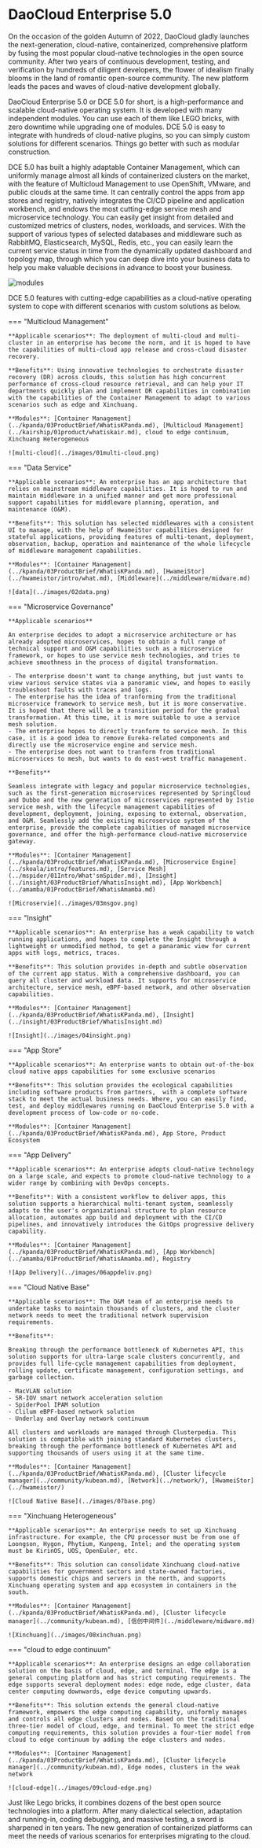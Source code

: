 # DaoCloud Enterprise 5.0

On the occasion of the golden Autumn of 2022, DaoCloud gladly launches the next-generation, cloud-native, containerized, comprehensive platform by fusing the most popular cloud-native technologies in the open source community. After two years of continuous development, testing, and verification by hundreds of diligent developers, the flower of idealism finally blooms in the land of romantic open-source community. The new platform leads the paces and waves of cloud-native development globally.

DaoCloud Enterprise 5.0 or DCE 5.0 for short, is a high-performance and scalable cloud-native operating system. It is developed with many independent modules. You can use each of them like LEGO bricks, with zero downtime while upgrading one of modules. DCE 5.0 is easy to integrate with hundreds of cloud-native plugins, so you can simply custom solutions for different scenarios. Things go better with such as modular construction.

DCE 5.0 has built a highly adaptable Container Management, which can uniformly manage almost all kinds of containerized clusters on the market, with the feature of Multicloud Management to use OpenShift, VMware, and public clouds at the same time. It can centrally control the apps from app stores and registry, natively integrates the CI/CD pipeline and application workbench, and endows the most cutting-edge service mesh and microservice technology. You can easily get insight from detailed and customized metrics of clusters, nodes, workloads, and services. With the support of various types of selected databases and middleware such as RabbitMQ, Elasticsearch, MySQL, Redis, etc., you can easily learn the current service status in time from the dynamically updated dashboard and topology map, through which you can deep dive into your business data to help you make valuable decisions in advance to boost your business.

![modules](../images/dce-modules02.png)

DCE 5.0 features with cutting-edge capabilities as a cloud-native operating system to cope with different scenarios with custom solutions as below.

=== "Multicloud Management"

    **Applicable scenarios**: The deployment of multi-cloud and multi-cluster in an enterprise has become the norm, and it is hoped to have the capabilities of multi-cloud app release and cross-cloud disaster recovery.

    **Benefits**: Using innovative technologies to orchestrate disaster recovery (DR) across clouds, this solution has high concurrent performance of cross-cloud resource retrieval, and can help your IT departments quickly plan and implement DR capabilities in combination with the capabilities of the Container Management to adapt to various scenarios such as edge and Xinchuang.

    **Modules**: [Container Management](../kpanda/03ProductBrief/WhatisKPanda.md), [Multicloud Management](../kairship/01product/whatiskair.md), cloud to edge continuum, Xinchuang Heterogeneous

    ![multi-cloud](../images/01multi-cloud.png)

=== "Data Service"

    **Applicable scenarios**: An enterprise has an app architecture that relies on mainstream middleware capabilities. It is hoped to run and maintain middleware in a unified manner and get more professional support capabilities for middleware planning, operation, and maintenance (O&M).

    **Benefits**: This solution has selected middlewares with a consistent UI to manage, with the help of HwameiStor capabilities designed for stateful applications, providing features of multi-tenant, deployment, observation, backup, operation and maintenance of the whole lifecycle of middleware management capabilities.

    **Modules**: [Container Management](../kpanda/03ProductBrief/WhatisKPanda.md), [HwameiStor](../hwameistor/intro/what.md), [Middleware](../middleware/midware.md)

    ![data](../images/02data.png)

=== "Microservice Governance"

    **Applicable scenarios**

    An enterprise decides to adopt a microservice architecture or has already adopted microservices, hopes to obtain a full range of technical support and O&M capabilities such as a microservice framework, or hopes to use service mesh technologies, and tries to achieve smoothness in the process of digital transformation.

    - The enterprise doesn't want to change anything, but just wants to view various service states via a panoramic view, and hopes to easily troubleshoot faults with traces and logs.
    - The enterprise has the idea of tranforming from the traditional microservice framework to service mesh, but it is more conservative. It is hoped that there will be a transition period for the gradual transformation. At this time, it is more suitable to use a service mesh solution.
    - The enterprise hopes to directly tranform to service mesh. In this case, it is a good idea to remove Eureka-related components and directly use the microservice engine and service mesh.
    - The enterprise does not want to tranform from traditional microservices to mesh, but wants to do east-west traffic management.

    **Benefits**

    Seamless integrate with legacy and popular microservice technologies, such as the first-generation microservices represented by SpringCloud and Dubbo and the new generation of microservices represented by Istio service mesh, with the lifecycle management capabilities of development, deployment, joining, exposing to external, observation, and O&M. Seamlessly add the existing microservice system of the enterprise, provide the complete capabilities of managed microservice governance, and offer the high-performance cloud-native microservice gateway.

    **Modules**: [Container Management](../kpanda/03ProductBrief/WhatisKPanda.md), [Microservice Engine](../skoala/intro/features.md), [Service Mesh](../mspider/01Intro/What'smSpider.md), [Insight](../insight/03ProductBrief/WhatisInsight.md), [App Workbench](../amamba/01ProductBrief/WhatisAmamba.md)

    ![Microservie](../images/03msgov.png)

=== "Insight"

    **Applicable scenarios**: An enterprise has a weak capability to watch running applications, and hopes to complete the Insight through a lightweight or unmodified method, to get a panaramic view for current apps with logs, metrics, traces.

    **Benefits**: This solution provides in-depth and subtle observation of the current app status. With a comprehensive dashboard, you can query all cluster and workload data. It supports for microservice architecture, service mesh, eBPF-based network, and other observation capabilities.

    **Modules**: [Container Management](../kpanda/03ProductBrief/WhatisKPanda.md), [Insight](../insight/03ProductBrief/WhatisInsight.md)

    ![Insight](../images/04insight.png)

=== "App Store"

    **Applicable scenarios**: An enterprise wants to obtain out-of-the-box cloud native apps capabilities for some exclusive scenarios

    **Benefits**: This solution provides the ecological capabilities including software products from partners,  with a complete software stack to meet the actual business needs. Where, you can easily find, test, and deploy middlewares running on DaoCloud Enterprise 5.0 with a development process of low-code or no-code.

    **Modules**: [Container Management](../kpanda/03ProductBrief/WhatisKPanda.md), App Store, Product Ecosystem

=== "App Delivery"

    **Applicable scenarios**: An enterprise adopts cloud-native technology on a large scale, and expects to promote cloud-native technology to a wider range by combining with DevOps concepts.

    **Benefits**: With a consistent workflow to deliver apps, this solution supports a hierarchical multi-tenant system, seamlessly adapts to the user's organizational structure to plan resource allocation, automates app build and deployment with the CI/CD pipelines, and innovatively introduces the GitOps progressive delivery capability.

    **Modules**: [Container Management](../kpanda/03ProductBrief/WhatisKPanda.md), [App Workbench](../amamba/01ProductBrief/WhatisAmamba.md), Registry

    ![App Delivery](../images/06appdeliv.png)

=== "Cloud Native Base"

    **Applicable scenarios**: The O&M team of an enterprise needs to undertake tasks to maintain thousands of clusters, and the cluster network needs to meet the traditional network supervision requirements.

    **Benefits**: 

    Breaking through the performance bottleneck of Kubernetes API, this solution supports for ultra-large scale clusters concurrently, and provides full life-cycle management capabilities from deployment, rolling update, certificate management, configuration settings, and garbage collection.

    - MacVLAN solution
    - SR-IOV smart network acceleration solution
    - SpiderPool IPAM solution
    - Clilum eBPF-based network solution
    - Underlay and Overlay network continuum

    All clusters and workloads are managed through Clusterpedia. This solution is compatible with joining standard Kubernetes clusters, breaking through the performance bottleneck of Kubernetes API and supporting thousands of users using it at the same time.

    **Modules**: [Container Management](../kpanda/03ProductBrief/WhatisKPanda.md), [Cluster lifecycle manager](../community/kubean.md), [Network](../network/), [HwameiStor](../hwameistor/)

    ![Cloud Native Base](../images/07base.png)

=== "Xinchuang Heterogeneous"

    **Applicable scenarios**: An enterprise needs to set up Xinchuang infrastructure. For example, the CPU processor must be from one of Loongson, Hygon, Phytium, Kunpeng, Intel; and the operating system must be KirinOS, UOS, OpenEuler, etc.

    **Benefits**: This solution can consolidate Xinchuang cloud-native capabilities for government sectors and state-owned factories, supports domestic chips and servers in the north, and supports Xinchuang operating system and app ecosystem in containers in the south.

    **Modules**: [Container Management](../kpanda/03ProductBrief/WhatisKPanda.md), [Cluster lifecycle manager](../community/kubean.md), [信创中间件](../middleware/midware.md)

    ![Xinchuang](../images/08xinchuan.png)

=== "cloud to edge continuum"

    **Applicable scenarios**: An enterprise designs an edge collaboration solution on the basis of cloud, edge, and terminal. The edge is a general computing platform and has strict computing requirements. The edge supports several deployment modes: edge node, edge cluster, data center computing downwards, edge device computing upwards.

    **Benefits**: This solution extends the general cloud-native framework, empowers the edge computing capability, uniformly manages and controls all edge clusters and nodes. Based on the traditional three-tier model of cloud, edge, and terminal. To meet the strict edge computing requirements, this solution provides a four-tier model from cloud to edge continuum by adding the edge clusters and nodes.

    **Modules**: [Container Management](../kpanda/03ProductBrief/WhatisKPanda.md), [Cluster lifecycle manager](../community/kubean.md), Edge nodes, clusters in the weak network

    ![cloud-edge](../images/09cloud-edge.png)

Just like Lego bricks, it combines dozens of the best open source technologies into a platform. After many dialectical selection, adaptation and running-in, coding debugging, and massive testing, a sword is sharpened in ten years. The new generation of containerized platforms can meet the needs of various scenarios for enterprises migrating to the cloud.
